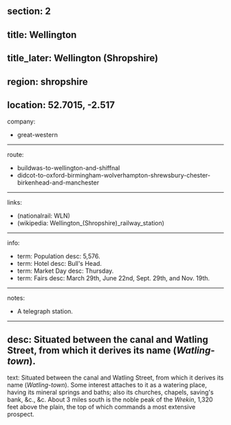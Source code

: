 section: 2
----
title: Wellington
----
title_later: Wellington (Shropshire)
----
region: shropshire
----
location: 52.7015, -2.517
----
company:
- great-western
----
route:
- buildwas-to-wellington-and-shiffnal
- didcot-to-oxford-birmingham-wolverhampton-shrewsbury-chester-birkenhead-and-manchester
----
links:
- (nationalrail: WLN)
- (wikipedia: Wellington_&#x28;Shropshire&#x29;_railway_station)
----
info:
- term: Population
  desc: 5,576.
- term: Hotel
  desc: Bull's Head.
- term: Market Day
  desc: Thursday.
- term: Fairs
  desc: March 29th, June 22nd, Sept. 29th, and Nov. 19th.
----
notes:
- A telegraph station.
----
desc: Situated between the canal and Watling Street, from which it derives its name (*Watling-town*).
----
text: Situated between the canal and Watling Street, from which it derives its name (*Watling-town*). Some interest attaches to it as a watering place, having its mineral springs and baths; also its churches, chapels, saving's bank, &c., &c. About 3 miles south is the noble peak of the *Wrekin*, 1,320 feet above the plain, the top of which commands a most extensive prospect.
